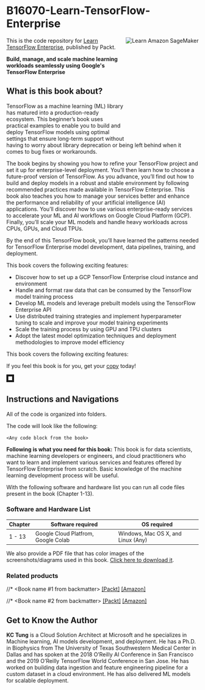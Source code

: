 # B16070-Learn-TensorFlow-Enterprise

<a href="https://www.packtpub.com/product/learn-tensorflow-enterprise/9781800209145?utm_source=github&utm_medium=repository&utm_campaign=9781800209145"><img src="https://static.packt-cdn.com/products/9781800209145/cover/smaller" alt="Learn Amazon SageMaker" height="256px" align="right"></a>

This is the code repository for [Learn TensorFlow Enterprise](https://www.packtpub.com/product/learn-tensorflow-enterprise/9781800209145?utm_source=github&utm_medium=repository&utm_campaign=9781800209145), published by Packt.

**Build, manage, and scale machine learning workloads seamlessly using Google's TensorFlow Enterprise**


## What is this book about?
TensorFlow as a machine learning (ML) library has matured into a production-ready ecosystem. This beginner’s book uses practical examples to enable you to build and deploy TensorFlow models using optimal settings that ensure long-term support without having to worry about library deprecation or being left behind when it comes to bug fixes or workarounds.

The book begins by showing you how to refine your TensorFlow project and set it up for enterprise-level deployment. You’ll then learn how to choose a future-proof version of TensorFlow. As you advance, you’ll find out how to build and deploy models in a robust and stable environment by following recommended practices made available in TensorFlow Enterprise. This book also teaches you how to manage your services better and enhance the performance and reliability of your artificial intelligence (AI) applications. You’ll discover how to use various enterprise-ready services to accelerate your ML and AI workflows on Google Cloud Platform (GCP). Finally, you’ll scale your ML models and handle heavy workloads across CPUs, GPUs, and Cloud TPUs.

By the end of this TensorFlow book, you’ll have learned the patterns needed for TensorFlow Enterprise model development, data pipelines, training, and deployment.

This book covers the following exciting features: 
* Discover how to set up a GCP TensorFlow Enterprise cloud instance and environment
* Handle and format raw data that can be consumed by the TensorFlow model training process
* Develop ML models and leverage prebuilt models using the TensorFlow Enterprise API
* Use distributed training strategies and implement hyperparameter tuning to scale and improve your model training experiments
* Scale the training process by using GPU and TPU clusters
* Adopt the latest model optimization techniques and deployment methodologies to improve model efficiency




This book covers the following exciting features: 

If you feel this book is for you, get your [copy](https://www.amazon.com/dp/B08KYKWX2J) today!

<a href="https://www.packtpub.com/product/learn-tensorflow-enterprise/9781800209145"><img src="https://raw.githubusercontent.com/PacktPublishing/GitHub/master/GitHub.png" alt="https://www.packtpub.com/" border="5" /></a>

## Instructions and Navigations
All of the code is organized into folders.

The code will look like the following:
```
<Any code block from the book>

```

**Following is what you need for this book:** This book is for data scientists, machine learning developers or engineers, and cloud practitioners who want to learn and implement various services and features offered by TensorFlow Enterprise from scratch. Basic knowledge of the machine learning development process will be useful.

With the following software and hardware list you can run all code files present in the book (Chapter 1-13).

### Software and Hardware List

| Chapter  | Software required                                                                    | OS required                        |
| -------- | -------------------------------------------------------------------------------------| -----------------------------------|
|  1 - 13   |   Google Cloud Platfrom, Google Colab                                						    | Windows, Mac OS X, and Linux (Any) |


We also provide a PDF file that has color images of the screenshots/diagrams used in this book. [Click here to download it](<Graphic bundle link>).


### Related products <Other books you may enjoy>
//* <Book name #1 from backmatter> [[Packt]](<Book link on Packtpub>) [[Amazon]](https://www.amazon.com/dp/<10P-ISBN>)

//* <Book name #2 from backmatter> [[Packt]](<Book link on Packtpub>) [[Amazon]](https://www.amazon.com/dp/<10P-ISBN>)

## Get to Know the Author
**KC Tung** is a Cloud Solution Architect at Microsoft and he specializes in Machine learning, AI models development, and deployment. He has a Ph.D. in Biophysics from The University of Texas Southwestern Medical Center in Dallas and has spoken at the 2018 O’Reilly AI Conference in San Francisco and the 2019 O’Reilly TensorFlow World Conference in San Jose. He has worked on building data ingestion and feature engineering pipeline for a custom dataset in a cloud environment. He has also delivered ML models for scalable deployment.	
